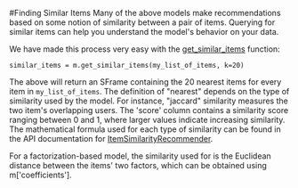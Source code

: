 #Finding Similar Items 
Many of the above models make recommendations based on some notion of similarity between a pair of items. Querying for similar items can help you understand the model's behavior on your data.  

We have made this process very easy with the [get_similar_items](https://dato.com/products/create/docs/generated/graphlab.recommender.item_similarity_recommender.ItemSimilarityRecommender.get_similar_items.html#graphlab.recommender.item_similarity_recommender.ItemSimilarityRecommender.get_similar_items) function:

```
similar_items = m.get_similar_items(my_list_of_items, k=20)
```

The above will return an SFrame containing the 20 nearest items for every item in `my_list_of_items`. The definition of "nearest" depends on the type of similarity used by the model. For instance, "jaccard" similarity measures the two item's overlapping users. The 'score' column contains a similarity score ranging between 0 and 1, where larger values indicate increasing similarity. The mathematical formula used for each type of similarity can be found in the API documentation for
[ItemSimilarityRecommender](https://dato.com/products/create/docs/generated/graphlab.recommender.item_similarity_recommender.ItemSimilarityRecommender.html#graphlab.recommender.item_similarity_recommender.ItemSimilarityRecommender).

For a factorization-based model, the similarity used for is the Euclidean distance between the items' two factors, which can be obtained using m['coefficients'].
